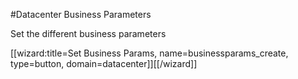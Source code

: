 #Datacenter Business Parameters

Set the different business parameters

[[wizard:title=Set Business Params, name=businessparams_create, type=button, domain=datacenter]][[/wizard]]